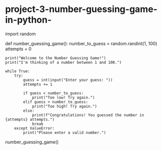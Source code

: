 # project-3-number-guessing-game-in-python-
import random

def number_guessing_game():
    number_to_guess = random.randint(1, 100)
    attempts = 0

    print("Welcome to the Number Guessing Game!")
    print("I'm thinking of a number between 1 and 100.")

    while True:
        try:
            guess = int(input("Enter your guess: "))
            attempts += 1

            if guess < number_to_guess:
                print("Too low! Try again.")
            elif guess > number_to_guess:
                print("Too high! Try again.")
            else:
                print(f"Congratulations! You guessed the number in {attempts} attempts.")
                break
        except ValueError:
            print("Please enter a valid number.")

number_guessing_game()
